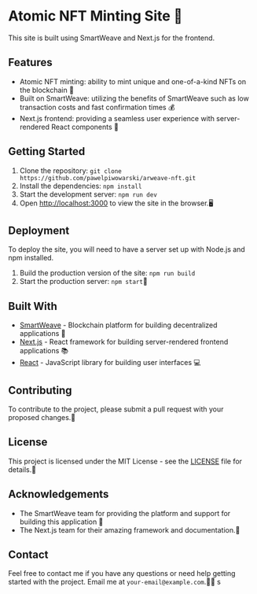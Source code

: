 # Atomic NFT Minting Site 🚀

This site is built using SmartWeave and Next.js for the frontend.

## Features

- Atomic NFT minting: ability to mint unique and one-of-a-kind NFTs on the blockchain 💎
- Built on SmartWeave: utilizing the benefits of SmartWeave such as low transaction costs and fast confirmation times 💰
- Next.js frontend: providing a seamless user experience with server-rendered React components 📱

## Getting Started

1. Clone the repository: `git clone https://github.com/pawelpiwowarski/arweave-nft.git`
2. Install the dependencies: `npm install`
3. Start the development server: `npm run dev`
4. Open [http://localhost:3000](http://localhost:3000) to view the site in the browser.🖥

## Deployment

To deploy the site, you will need to have a server set up with Node.js and npm installed.

1. Build the production version of the site: `npm run build`
2. Start the production server: `npm start`🚀

## Built With

- [SmartWeave](https://warp.cc/#sdk) - Blockchain platform for building decentralized applications 🔗
- [Next.js](https://nextjs.org/) - React framework for building server-rendered frontend applications 📚
- [React](https://reactjs.org/) - JavaScript library for building user interfaces 💻

## Contributing

To contribute to the project, please submit a pull request with your proposed changes.🤝

## License

This project is licensed under the MIT License - see the [LICENSE](LICENSE) file for details.📜

## Acknowledgements

- The SmartWeave team for providing the platform and support for building this application 🙏
- The Next.js team for their amazing framework and documentation.💯

## Contact

Feel free to contact me if you have any questions or need help getting started with the project. Email me at `your-email@example.com`.👨‍💻
s
